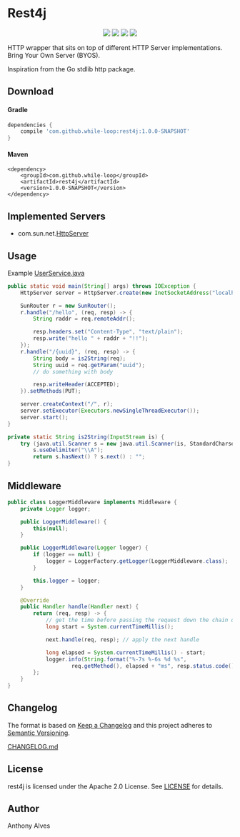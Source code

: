 Rest4j
==========

<p align="center">
  <a href="https://travis-ci.org/while-loop/rest4j"><img src="https://img.shields.io/travis/while-loop/rest4j.svg?style=flat-square"></a>
  <a href="https://mvnrepository.com/artifact/com.github.while-loop/rest4j"><img src="https://maven-badges.herokuapp.com/maven-central/com.github.while-loop/rest4j/badge.svg?style=flat-square"></a>
  <a href="https://coveralls.io/github/while-loop/rest4j"><img src="https://img.shields.io/coveralls/while-loop/rest4j.svg?style=flat-square"></a>
  <a href="LICENSE"><img src="https://img.shields.io/badge/license-Apache 2.0-blue.svg?style=flat-square"></a>
</p>

HTTP wrapper that sits on top of different HTTP Server implementations.
Bring Your Own Server (BYOS).

Inspiration from the Go stdlib http package.

Download
--------

#### Gradle
```gradle
dependencies {
    compile 'com.github.while-loop:rest4j:1.0.0-SNAPSHOT'
}
```

#### Maven
```maven
<dependency>
    <groupId>com.github.while-loop</groupId>
    <artifactId>rest4j</artifactId>
    <version>1.0.0-SNAPSHOT</version>
</dependency>
```

Implemented Servers
-------------------

- com.sun.net.[HttpServer](https://docs.oracle.com/javase/8/docs/jre/api/net/httpserver/spec/com/sun/net/httpserver/HttpServer.html)

Usage
-----

Example [UserService.java](src/test/java/UserService.java)

```java
public static void main(String[] args) throws IOException {
    HttpServer server = HttpServer.create(new InetSocketAddress("localhost", 8080), 0);

    SunRouter r = new SunRouter();
    r.handle("/hello", (req, resp) -> {
        String raddr = req.remoteAddr();

        resp.headers.set("Content-Type", "text/plain");
        resp.write("hello " + raddr + "!!");
    });
    r.handle("/{uuid}", (req, resp) -> {
        String body = is2String(req);
        String uuid = req.getParam("uuid");
        // do something with body

        resp.writeHeader(ACCEPTED);
    }).setMethods(PUT);

    server.createContext("/", r);
    server.setExecutor(Executors.newSingleThreadExecutor());
    server.start();
}

private static String is2String(InputStream is) {
    try (java.util.Scanner s = new java.util.Scanner(is, StandardCharsets.UTF_8.name())) {
        s.useDelimiter("\\A");
        return s.hasNext() ? s.next() : "";
}
```

Middleware
----------

```java
public class LoggerMiddleware implements Middleware {
    private Logger logger;

    public LoggerMiddleware() {
        this(null);
    }

    public LoggerMiddleware(Logger logger) {
        if (logger == null) {
            logger = LoggerFactory.getLogger(LoggerMiddleware.class);
        }

        this.logger = logger;
    }

    @Override
    public Handler handle(Handler next) {
        return (req, resp) -> {
            // get the time before passing the request down the chain of middleware
            long start = System.currentTimeMillis();

            next.handle(req, resp); // apply the next handle

            long elapsed = System.currentTimeMillis() - start;
            logger.info(String.format("%-7s %-6s %d %s",
                    req.getMethod(), elapsed + "ms", resp.status.code(), req.getUrl().getPath()));
        };
    }
}
```

Changelog
---------

The format is based on [Keep a Changelog](http://keepachangelog.com/) 
and this project adheres to [Semantic Versioning](http://semver.org/).

[CHANGELOG.md](CHANGELOG.md)

License
-------
rest4j is licensed under the Apache 2.0 License.
See [LICENSE](LICENSE) for details.

Author
------

Anthony Alves
